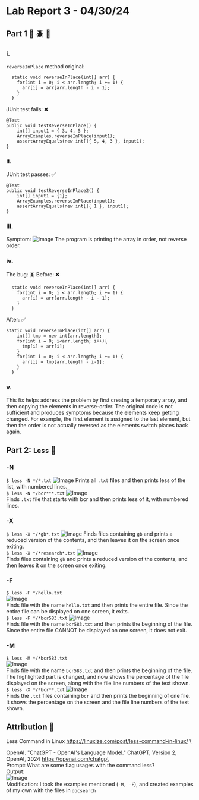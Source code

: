 # Lab Report 3 - 04/30/24
## Part 1 :bug: :beetle: :ant:
### i.
```reverseInPlace``` method original:
```
  static void reverseInPlace(int[] arr) {
    for(int i = 0; i < arr.length; i += 1) {
      arr[i] = arr[arr.length - i - 1];
    }
  }

```
JUnit test fails:  :x:
```
@Test 
public void testReverseInPlace() {
    int[] input1 = { 3, 4, 5 };
    ArrayExamples.reverseInPlace(input1);
    assertArrayEquals(new int[]{ 5, 4, 3 }, input1);
}
```
### ii.
JUnit test passes: :white_check_mark:
```
@Test 
public void testReverseInPlace2() {
    int[] input1 = {1};
    ArrayExamples.reverseInPlace(input1);
    assertArrayEquals(new int[]{ 1 }, input1);
}
```
### iii.
Symptom:
![Image](lab3_1.png)
The program is printing the array in order, not reverse order.
### iv.
The bug: :beetle:
Before: :x:
```
  static void reverseInPlace(int[] arr) {
    for(int i = 0; i < arr.length; i += 1) {
      arr[i] = arr[arr.length - i - 1];
    }
  }

```
After: :white_check_mark:
```
static void reverseInPlace(int[] arr) {
    int[] tmp = new int[arr.length];
    for(int i = 0; i<arr.length; i++){
      tmp[i] = arr[i];
    }
    for(int i = 0; i < arr.length; i += 1) {
      arr[i] = tmp[arr.length - i-1];
    }
  }
```
### v.
This fix helps address the problem by first creatng a temporary array, and then copying the elements in reverse-order. The original code is not sufficient and produces symptoms because the elements keep getting changed. For example, the first element is assigned to the last element, but then the order is not actually reversed as the elements switch places back again. 

## Part 2: ```Less``` :punch:
### -N 
```$ less -N */*.txt```
![Image](lab3_TWO.png)
Prints all ```.txt``` files and then prints less of the list, with numbered lines. \
```$ less -N */bcr***.txt```
![Image](lab3_THREE.png) \
Finds ```.txt``` file that starts with bcr and then prints less of it, with numbered lines.

### -X
```$ less -X */*gb*.txt```
![Image](new1.png)
Finds files containing ```gb``` and prints a reduced version of the contents, and then leaves it on the screen once exiting. \
```$ less -X */*research*.txt```
![Image](new2.png) \
Finds files containing ```gb``` and prints a reduced version of the contents, and then leaves it on the screen once exiting.

### -F
```$ less -F */hello.txt``` \
![Image](SIX.png) \
Finds file with the name ```hello.txt``` and then prints the entire file. Since the entire file can be displayed on one screen, it exits. \
```$ less -F */*bcr583.txt```
![Image](lab3_SEVEN.png) \
Finds file with the name ```bcr583.txt``` and then prints the beginning of the file. Since the entire file CANNOT be displayed on one screen, it does not exit.

### -M 
```$ less -M */*bcr583.txt``` \
![Image](lab3_EIGHT.png) \
Finds file with the name ```bcr583.txt``` and then prints the beginning of the file. The highlighted part is changed, and now shows the percentage of the file displayed on the screen, along with the file line numbers of the text shown. \
```$ less -X */*bcr**.txt```
![Image](lab3_NINE.png) \
Finds the ```.txt``` files containing ```bcr``` and then prints the beginning of one file. It shows the percentage on the screen and the file line numbers of the text shown.

## Attribution :clap:
Less Command in Linux https://linuxize.com/post/less-command-in-linux/ \

OpenAI. "ChatGPT - OpenAI's Language Model." ChatGPT, Version 2, OpenAI, 2024 https://openai.com/chatgpt \
Prompt: What are some flag usages with the command less? \
Output: \
![Image](CHAT.png) \
Modification: I took the examples mentioned (```-M, -F```), and created examples of my own with the files in ```docsearch```

